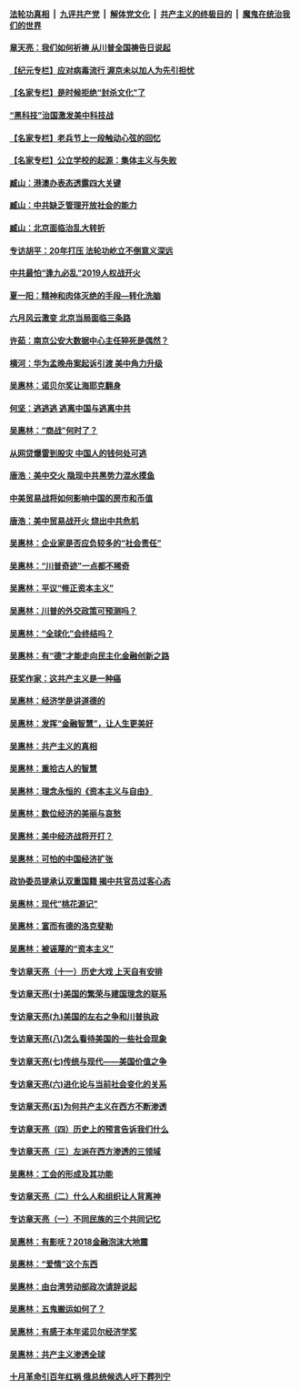 

####  [法轮功真相](../../../../basic/blob/master/README.md?t=06210831) &nbsp;|&nbsp; [九评共产党](../../../../9ping.md/blob/master/README.md?t=06210831) &nbsp;|&nbsp; [解体党文化](../../../../jtdwh.md/blob/master/README.md?t=06210831)  &nbsp;|&nbsp; [共产主义的终极目的](../../../../gczydzjmd.md/blob/master/README.md?t=06210831) &nbsp;|&nbsp; [魔鬼在统治我们的世界](../../../../mgztzwmdsj.md/blob/master/README.md?t=06210831) 

#### [章天亮：我们如何祈祷 从川普全国祷告日说起](../pages/nsc423/n11944627.md?t=06210831) 

#### [【纪元专栏】应对病毒流行 渥京未以加人为先引担忧](../pages/nsc423/n11875714.md?t=06210831) 

#### [【名家专栏】是时候拒绝“封杀文化”了](../pages/nsc423/n11814093.md?t=06210831) 

#### [“黑科技”治国激发美中科技战](../pages/nsc423/n11638056.md?t=06210831) 

#### [【名家专栏】老兵节上一段触动心弦的回忆](../pages/nsc423/n11646016.md?t=06210831) 

#### [【名家专栏】公立学校的起源：集体主义与失败](../pages/nsc423/n11601833.md?t=06210831) 

#### [臧山：港澳办表态透露四大关键](../pages/nsc423/n11421628.md?t=06210831) 

#### [臧山：中共缺乏管理开放社会的能力](../pages/nsc423/n11407457.md?t=06210831) 

#### [臧山：北京面临治乱大转折](../pages/nsc423/n11406895.md?t=06210831) 

#### [专访胡平：20年打压 法轮功屹立不倒意义深远](../pages/nsc423/n11398800.md?t=06210831) 

#### [中共最怕“逢九必乱”2019人权战开火](../pages/nsc423/n11385248.md?t=06210831) 

#### [夏一阳：精神和肉体灭绝的手段—转化洗脑](../pages/nsc423/n11368250.md?t=06210831) 

#### [六月风云激变 北京当局面临三条路](../pages/nsc423/n11313668.md?t=06210831) 

#### [许茹：南京公安大数据中心主任猝死是偶然？](../pages/nsc423/n11064744.md?t=06210831) 

#### [横河：华为孟晚舟案起诉引渡 美中角力升级](../pages/nsc423/n11027230.md?t=06210831) 

#### [吴惠林：诺贝尔奖让海耶克翻身](../pages/nsc423/n10890049.md?t=06210831) 

#### [何坚：逃逃逃 逃离中国与逃离中共](../pages/nsc423/n10592891.md?t=06210831) 

#### [吴惠林：“商战”何时了？](../pages/nsc423/n10573558.md?t=06210831) 

#### [从网贷爆雷到股灾 中国人的钱何处可逃](../pages/nsc423/n10572800.md?t=06210831) 

#### [唐浩：美中交火 隐现中共黑势力混水摸鱼](../pages/nsc423/n10544040.md?t=06210831) 

#### [中美贸易战将如何影响中国的房市和币值](../pages/nsc423/n10543697.md?t=06210831) 

#### [唐浩：美中贸易战开火 烧出中共危机](../pages/nsc423/n10540126.md?t=06210831) 

#### [吴惠林：企业家是否应负较多的“社会责任”](../pages/nsc423/n10535022.md?t=06210831) 

#### [吴惠林：“川普奇迹”一点都不稀奇](../pages/nsc423/n10512808.md?t=06210831) 

#### [吴惠林：平议“修正资本主义”](../pages/nsc423/n10495724.md?t=06210831) 

#### [吴惠林：川普的外交政策可预测吗？](../pages/nsc423/n10462387.md?t=06210831) 

#### [吴惠林：“全球化”会终结吗？](../pages/nsc423/n10452838.md?t=06210831) 

#### [吴惠林：有“德”才能走向民主化金融创新之路](../pages/nsc423/n10432292.md?t=06210831) 

#### [获奖作家：这共产主义是一种癌](../pages/nsc423/n10431541.md?t=06210831) 

#### [吴惠林：经济学是讲道德的](../pages/nsc423/n10398014.md?t=06210831) 

#### [吴惠林：发挥“金融智慧”，让人生更美好](../pages/nsc423/n10375019.md?t=06210831) 

#### [吴惠林：共产主义的真相](../pages/nsc423/n10351394.md?t=06210831) 

#### [吴惠林：重拾古人的智慧](../pages/nsc423/n10337691.md?t=06210831) 

#### [吴惠林：理念永恒的《资本主义与自由》](../pages/nsc423/n10316274.md?t=06210831) 

#### [吴惠林：数位经济的美丽与哀愁](../pages/nsc423/n10292946.md?t=06210831) 

#### [吴惠林：美中经济战将开打？](../pages/nsc423/n10258825.md?t=06210831) 

#### [吴惠林：可怕的中国经济扩张](../pages/nsc423/n10219147.md?t=06210831) 

#### [政协委员提承认双重国籍 揭中共官员过客心态](../pages/nsc423/n10208809.md?t=06210831) 

#### [吴惠林：现代“桃花源记”](../pages/nsc423/n10185234.md?t=06210831) 

#### [吴惠林：富而有德的洛克斐勒](../pages/nsc423/n10142264.md?t=06210831) 

#### [吴惠林：被诬蔑的“资本主义”](../pages/nsc423/n10124816.md?t=06210831) 

#### [专访章天亮（十一）历史大戏 上天自有安排](../pages/nsc423/n10094905.md?t=06210831) 

#### [专访章天亮(十)美国的繁荣与建国理念的联系](../pages/nsc423/n10094899.md?t=06210831) 

#### [专访章天亮(九)美国的左右之争和川普执政](../pages/nsc423/n10094889.md?t=06210831) 

#### [专访章天亮(八)怎么看待美国的一些社会现象](../pages/nsc423/n10094857.md?t=06210831) 

#### [专访章天亮(七)传统与现代——美国价值之争](../pages/nsc423/n10093140.md?t=06210831) 

#### [专访章天亮(六)进化论与当前社会变化的关系](../pages/nsc423/n10092036.md?t=06210831) 

#### [专访章天亮(五)为何共产主义在西方不断渗透](../pages/nsc423/n10083620.md?t=06210831) 

#### [专访章天亮（四）历史上的预言告诉我们什么](../pages/nsc423/n10083606.md?t=06210831) 

#### [专访章天亮（三）左派在西方渗透的三领域](../pages/nsc423/n10081115.md?t=06210831) 

#### [吴惠林：工会的形成及其功能](../pages/nsc423/n10080633.md?t=06210831) 

#### [专访章天亮（二）什么人和组织让人背离神](../pages/nsc423/n10076637.md?t=06210831) 

#### [专访章天亮（一）不同民族的三个共同记忆](../pages/nsc423/n10074188.md?t=06210831) 

#### [吴惠林：有影呒？2018金融泡沫大地震](../pages/nsc423/n10040534.md?t=06210831) 

#### [吴惠林：“爱情”这个东西](../pages/nsc423/n10019423.md?t=06210831) 

#### [吴惠林：由台湾劳动部政次请辞说起](../pages/nsc423/n9979679.md?t=06210831) 

#### [吴惠林：五鬼搬运如何了？](../pages/nsc423/n9925338.md?t=06210831) 

#### [吴惠林：有感于本年诺贝尔经济学奖](../pages/nsc423/n9871883.md?t=06210831) 

#### [吴惠林：共产主义渗透全球](../pages/nsc423/n9812748.md?t=06210831) 

#### [十月革命引百年红祸 俄总统候选人吁下葬列宁](../pages/nsc423/n9810182.md?t=06210831) 

